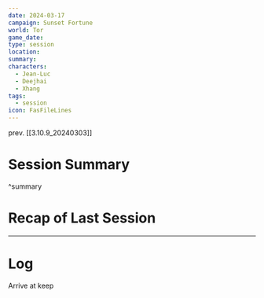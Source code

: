 ```yaml
---
date: 2024-03-17
campaign: Sunset Fortune
world: Tor
game_date: 
type: session
location: 
summary: 
characters:
  - Jean-Luc
  - Deejhai
  - Xhang
tags:
  - session
icon: FasFileLines
---
```

prev. [[3.10.9_20240303]]
# Session Summary

^summary
# Recap of Last Session

---
# Log
Arrive at keep